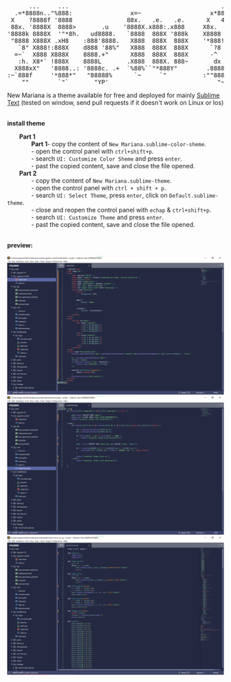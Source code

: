 <pre>
      ...     ...                                          ...     ..      ..                                 .
  .=*8888n.."%888:                x=~                   x*8888x.:*8888: -"888:                              @88>
 X    ?8888f '8888               88x.   .e.   .e.      X   48888X `8888H  8888                  .u    .     %8P                  u.    u.
 88x. '8888X  8888>       .u    '8888X.x888:.x888     X8x.  8888X  8888X  !888>        u      .d88B :@8c     .          u      x@88k u@88c.       u
'8888k 8888X  '"*8h.   ud8888.   `8888  888X '888k    X8888 X8888  88888   "*8%-    us888u.  ="8888f8888r  .@88u     us888u.  ^"8888""8888"    us888u.
 "8888 X888X .xH8    :888'8888.   X888  888X  888X    '*888!X8888> X8888  xH8>   .@88 "8888"   4888>'88"  ''888E` .@88 "8888"   8888  888R  .@88 "8888"
   `8" X888!:888X    d888 '88%"   X888  888X  888X      `?8 `8888  X888X X888>   9888  9888    4888> '      888E  9888  9888    8888  888R  9888  9888
  =~`  X888 X888X    8888.+"      X888  888X  888X      -^  '888"  X888  8888>   9888  9888    4888>        888E  9888  9888    8888  888R  9888  9888
   :h. X8*` !888X    8888L       .X888  888X. 888~       dx '88~x. !88~  8888>   9888  9888   .d888L .+     888E  9888  9888    8888  888R  9888  9888
  X888xX"   '8888..: '8888c. .+  `%88%``"*888Y"        .8888Xf.888x:!    X888X.: 9888  9888   ^"8888*"      888&  9888  9888   "*88*" 8888" 9888  9888
:~`888f     '*888*"   "88888%      `~     `"          :""888":~"888"     `888*"  "888*""888"     "Y"        R888" "888*""888"    ""   'Y"   "888*""888"
    ""        `"`       "YP'                              "~'    "~        ""     ^Y"   ^Y'                  ""    ^Y"   ^Y'                 ^Y"   ^Y'</pre>
 <p margin="auto">New Mariana is a theme available for free and deployed for mainly 
	<a href="https://www.sublimetext.com/">Sublime Text</a> (tested on window, send  pull requests if it doesn't work on Linux or Ios)
</p>
<br />
<b>install theme</b>
<p>
	&emsp;&emsp;<b>Part 1</b>
	<br />
	&emsp;&emsp;&emsp;&emsp;<b>Part 1</b>-  copy the content of <code>New Mariana.sublime-color-sheme</code>.
	<br />
	&emsp;&emsp;&emsp;&emsp;- open the control panel with <code>ctrl+shift+p</code>.
	<br />
	&emsp;&emsp;&emsp;&emsp;- search <code>UI: Customize Color Sheme</code> and press <code>enter</code>.
	<br />
	&emsp;&emsp;&emsp;&emsp;- past the copied content, save and close the file opened.
	<br />
	&emsp;&emsp;<b>Part 2</b>
	<br />
	&emsp;&emsp;&emsp;&emsp;- copy the content of <code>New Mariana.sublime-theme</code>.
	<br />
	&emsp;&emsp;&emsp;&emsp;- open the control panel with <code>ctrl + shift + p</code>.
	<br />
	&emsp;&emsp;&emsp;&emsp;- search <code>UI: Select Theme</code>, press <code>enter</code>, click on <code>Default.sublime-theme</code>.
	<br />
	&emsp;&emsp;&emsp;&emsp;- close and reopen the control panel with <code>echap</code> & <code>ctrl+shift+p</code>.
	<br />
	&emsp;&emsp;&emsp;&emsp;- search <code>UI: Customize Theme</code> and press <code>enter</code>.
	<br />
	&emsp;&emsp;&emsp;&emsp;- past the copied content, save and close the file opened.
	<br />
</p>
<br />
<b>preview:</b>
<br />
<br />
<img src="https://github.com/augustin7698/New-Mariana/blob/main/picture/New%20Mariana.png">
<img src="https://github.com/augustin7698/New-Mariana/blob/main/picture/New%20Mariana2.png">
<img src="https://github.com/augustin7698/New-Mariana/blob/main/picture/New%20Mariana3.png">
